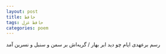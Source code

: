```yaml
---
layout: post
title: حافظ
tags: حافظ غزل
categories: poem
---
```


رسم برعهدی ایام چو دید ابر بهار / گریه‌اش بر سمن و سنبل و نسرین آمد